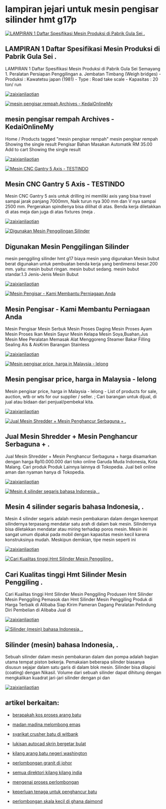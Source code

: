 # lampiran jejari untuk mesin pengisar silinder hmt g17p
<a href="https://mnn.zoosnet.net/LR/Chatpre.aspx?id=MNN94995150&p=https://topgrinding.com/" target="_blank">![LAMPIRAN 1 Daftar Spesifikasi Mesin Produksi di Pabrik Gula Sei .](https://github.com/technlg/images/blob/main/64.jpg)</a>
## LAMPIRAN 1 Daftar Spesifikasi Mesin Produksi di Pabrik Gula Sei .
LAMPIRAN 1 Daftar Spesifikasi Mesin Produksi di Pabrik Gula Sei Semayang 1. Peralatan Persiapan Penggilingan a. Jembatan Timbang (Weigh bridges) - Produksi : Kawatetsu japan (1981) - Type : Road take scale - Kapasitas : 20 ton/ run
<a href="https://mnn.zoosnet.net/LR/Chatpre.aspx?id=MNN94995150&p=https://topgrinding.com/" target="_blank"><img src="https://github.com/technlg/images/raw/main/chat11.jpg" alt="zaixianliaotian"/></a><a href="//whatsapp.shibangsoft.com/WhatsApp.php" ><img src="https://github.com/technlg/images/raw/main/chat11.png" alt=""></a>
<a href="https://mnn.zoosnet.net/LR/Chatpre.aspx?id=MNN94995150&p=https://topgrinding.com/" target="_blank">![mesin pengisar rempah Archives - KedaiOnlineMy](https://github.com/technlg/images/blob/main/21.jpg)</a>
## mesin pengisar rempah Archives - KedaiOnlineMy
Home / Products tagged "mesin pengisar rempah" mesin pengisar rempah Showing the single result Pengisar Bahan Masakan Automatik RM 35.00 Add to cart Showing the single result 
<a href="https://mnn.zoosnet.net/LR/Chatpre.aspx?id=MNN94995150&p=https://topgrinding.com/" target="_blank"><img src="https://github.com/technlg/images/raw/main/chat11.jpg" alt="zaixianliaotian"/></a><a href="//whatsapp.shibangsoft.com/WhatsApp.php" ><img src="https://github.com/technlg/images/raw/main/chat11.png" alt=""></a>
<a href="https://mnn.zoosnet.net/LR/Chatpre.aspx?id=MNN94995150&p=https://topgrinding.com/" target="_blank">![Mesin CNC Gantry 5 Axis - TESTINDO](https://github.com/technlg/images/blob/main/62.jpg)</a>
## Mesin CNC Gantry 5 Axis - TESTINDO
Mesin CNC Gantry 5 axis untuk drilling ini memiliki axis yang bisa travel sampai jarak panjang 7000mm, Naik turun nya 300 mm dan V nya sampai 2500 mm. Pergerakan spindlenya bisa dilihat di atas. Benda kerja diletakkan di atas meja dan juga di atas fixtures (meja .
<a href="https://mnn.zoosnet.net/LR/Chatpre.aspx?id=MNN94995150&p=https://topgrinding.com/" target="_blank"><img src="https://github.com/technlg/images/raw/main/chat11.jpg" alt="zaixianliaotian"/></a><a href="//whatsapp.shibangsoft.com/WhatsApp.php" ><img src="https://github.com/technlg/images/raw/main/chat11.png" alt=""></a>
<a href="https://mnn.zoosnet.net/LR/Chatpre.aspx?id=MNN94995150&p=https://topgrinding.com/" target="_blank">![Digunakan Mesin Penggilingan Silinder](https://github.com/technlg/images/blob/main/56.jpg)</a>
## Digunakan Mesin Penggilingan Silinder
mesin penggiling silinder hmt g17 biaya mesin yang digunakan Mesin bubut berat digunakan untuk pembuatan benda kerja yang berdimensi besar.200 mm. yaitu: mesin bubut ringan. mesin bubut sedang. mesin bubut standar.1.3 Jenis-Jenis Mesin Bubut 
<a href="https://mnn.zoosnet.net/LR/Chatpre.aspx?id=MNN94995150&p=https://topgrinding.com/" target="_blank"><img src="https://github.com/technlg/images/raw/main/chat11.jpg" alt="zaixianliaotian"/></a><a href="//whatsapp.shibangsoft.com/WhatsApp.php" ><img src="https://github.com/technlg/images/raw/main/chat11.png" alt=""></a>
<a href="https://mnn.zoosnet.net/LR/Chatpre.aspx?id=MNN94995150&p=https://topgrinding.com/" target="_blank">![Mesin Pengisar - Kami Membantu Perniagaan Anda](https://github.com/technlg/images/blob/main/4.jpg)</a>
## Mesin Pengisar - Kami Membantu Perniagaan Anda
Mesin Pengisar Mesin Serbuk Mesin Proses Daging Mesin Proses Ayam Mesin Proses Ikan Mesin Sayur Mesin Kelapa Mesin Soya,Buahan,Jus Mesin Mee Peralatan Memasak Alat Menggoreng Steamer Bakar Filling Sealing Ais & AisKrim Barangan Stainless 
<a href="https://mnn.zoosnet.net/LR/Chatpre.aspx?id=MNN94995150&p=https://topgrinding.com/" target="_blank"><img src="https://github.com/technlg/images/raw/main/chat11.jpg" alt="zaixianliaotian"/></a><a href="//whatsapp.shibangsoft.com/WhatsApp.php" ><img src="https://github.com/technlg/images/raw/main/chat11.png" alt=""></a>
<a href="https://mnn.zoosnet.net/LR/Chatpre.aspx?id=MNN94995150&p=https://topgrinding.com/" target="_blank">![Mesin pengisar price, harga in Malaysia - lelong](https://github.com/technlg/images/blob/main/63.jpg)</a>
## Mesin pengisar price, harga in Malaysia - lelong
Mesin pengisar price, harga in Malaysia - lelong - List of products for sale, auction, wtb or wts for our supplier / seller. ; Cari barangan untuk dijual, di jual atau bidaan dari penjual/pembekal kita.
<a href="https://mnn.zoosnet.net/LR/Chatpre.aspx?id=MNN94995150&p=https://topgrinding.com/" target="_blank"><img src="https://github.com/technlg/images/raw/main/chat11.jpg" alt="zaixianliaotian"/></a><a href="//whatsapp.shibangsoft.com/WhatsApp.php" ><img src="https://github.com/technlg/images/raw/main/chat11.png" alt=""></a>
<a href="https://mnn.zoosnet.net/LR/Chatpre.aspx?id=MNN94995150&p=https://topgrinding.com/" target="_blank">![Jual Mesin Shredder + Mesin Penghancur Serbaguna + .](https://github.com/technlg/images/blob/main/60.jpg)</a>
## Jual Mesin Shredder + Mesin Penghancur Serbaguna + .
Jual Mesin Shredder + Mesin Penghancur Serbaguna + harga disamarkan dengan harga Rp10.000.000 dari toko online Garuda Muda Indonesia, Kota Malang. Cari produk Produk Lainnya lainnya di Tokopedia. Jual beli online aman dan nyaman hanya di Tokopedia.
<a href="https://mnn.zoosnet.net/LR/Chatpre.aspx?id=MNN94995150&p=https://topgrinding.com/" target="_blank"><img src="https://github.com/technlg/images/raw/main/chat11.jpg" alt="zaixianliaotian"/></a><a href="//whatsapp.shibangsoft.com/WhatsApp.php" ><img src="https://github.com/technlg/images/raw/main/chat11.png" alt=""></a>
<a href="https://mnn.zoosnet.net/LR/Chatpre.aspx?id=MNN94995150&p=https://topgrinding.com/" target="_blank">![Mesin 4 silinder segaris bahasa Indonesia, .](https://github.com/technlg/images/blob/main/47.jpg)</a>
## Mesin 4 silinder segaris bahasa Indonesia, .
Mesin 4 silinder segaris adalah mesin pembakaran dalam dengan keempat silindernya terpasang mendatar satu arah di dalam bak mesin. Silindernya bisa diletakkan mendatar atau miring terhadap poros mesin. Mesin ini sangat umum dipakai pada mobil dengan kapasitas mesin kecil karena konstruksinya mudah. Meskipun demikian, tipe mesin seperti ini 
<a href="https://mnn.zoosnet.net/LR/Chatpre.aspx?id=MNN94995150&p=https://topgrinding.com/" target="_blank"><img src="https://github.com/technlg/images/raw/main/chat11.jpg" alt="zaixianliaotian"/></a><a href="//whatsapp.shibangsoft.com/WhatsApp.php" ><img src="https://github.com/technlg/images/raw/main/chat11.png" alt=""></a>
<a href="https://mnn.zoosnet.net/LR/Chatpre.aspx?id=MNN94995150&p=https://topgrinding.com/" target="_blank">![Cari Kualitas tinggi Hmt Silinder Mesin Penggiling .](https://github.com/technlg/images/blob/main/59.jpg)</a>
## Cari Kualitas tinggi Hmt Silinder Mesin Penggiling .
Cari Kualitas tinggi Hmt Silinder Mesin Penggiling Produsen Hmt Silinder Mesin Penggiling Pemasok dan Hmt Silinder Mesin Penggiling Produk di Harga Terbaik di Alibaba Siap Kirim Pameran Dagang Peralatan Pelindung Diri Pembelian di Alibaba Jual di
<a href="https://mnn.zoosnet.net/LR/Chatpre.aspx?id=MNN94995150&p=https://topgrinding.com/" target="_blank"><img src="https://github.com/technlg/images/raw/main/chat11.jpg" alt="zaixianliaotian"/></a><a href="//whatsapp.shibangsoft.com/WhatsApp.php" ><img src="https://github.com/technlg/images/raw/main/chat11.png" alt=""></a>
<a href="https://mnn.zoosnet.net/LR/Chatpre.aspx?id=MNN94995150&p=https://topgrinding.com/" target="_blank">![Silinder (mesin) bahasa Indonesia, .](https://github.com/technlg/images/blob/main/29.jpg)</a>
## Silinder (mesin) bahasa Indonesia, .
Sebuah silinder dalam mesin pembakaran dalam dan pompa adalah bagian utama tempat piston bekerja. Pemakaian beberapa silinder biasanya disusun sejajar dalam satu garis di dalam blok mesin. Silinder bisa dilapisi (coating) dengan Nikasil. Volume dari sebuah silinder dapat dihitung dengan mengkalikan kuadrat jari-jari silinder dengan pi dan 
<a href="https://mnn.zoosnet.net/LR/Chatpre.aspx?id=MNN94995150&p=https://topgrinding.com/" target="_blank"><img src="https://github.com/technlg/images/raw/main/chat11.jpg" alt="zaixianliaotian"/></a><a href="//whatsapp.shibangsoft.com/WhatsApp.php" ><img src="https://github.com/technlg/images/raw/main/chat11.png" alt=""></a>
## artikel berkaitan:
* [berapakah kos proses arang batu](berapakah%20kos%20proses%20arang%20batu.md)
* [madan madina melombong emas](madan%20madina%20melombong%20emas.md)
* [syarikat crusher batu di witbank](syarikat%20crusher%20batu%20di%20witbank.md)
* [lukisan autocad skrin bergetar bulat](lukisan%20autocad%20skrin%20bergetar%20bulat.md)
* [kilang arang batu negeri washington](kilang%20arang%20batu%20negeri%20washington.md)
* [perlombongan granit di johor](perlombongan%20granit%20di%20johor.md)
* [semua direktori kilang kilang india](semua%20direktori%20kilang%20kilang%20india.md)
* [mengenai proses perlombongan](mengenai%20proses%20perlombongan.md)
* [keperluan tenaga untuk penghancur batu](keperluan%20tenaga%20untuk%20penghancur%20batu.md)
* [perlombongan skala kecil di ghana daimond](perlombongan%20skala%20kecil%20di%20ghana%20daimond.md)
